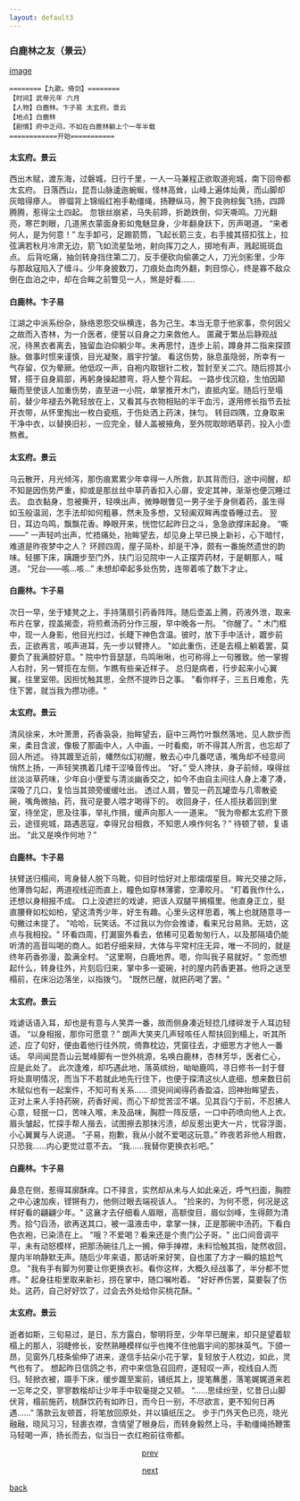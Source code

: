 ```yaml
---
layout: default3
---
```


### 白鹿林之友（景云）

[image](https://raw.githubusercontent.com/UserT2019/UserT2019.github.io/master/assets/img/bllzy.png)

```
========【九歌。倚剑】========
【时间】武帝元年 六月
【人物】白鹿林。卞子易 太玄府。景云
【地点】白鹿林
【剧情】府中乏闷，不如在白鹿林躺上个一年半载
============开始===========
```

#### 太玄府。景云
西出木赋，渡东海，过磐城，日行千里，一人一马兼程正欲取道宛城，南下回帝都太玄府。
日落西山，昆吾山脉逶迤蜿蜒，怪林高耸，山峰上遍体灿黄，而山脚却灰暗得瘆人。
骅骝背上锦缎红袍手勒缰绳，扬鞭纵马，胯下良驹棕鬓飞扬，四蹄腾腾，惹得尘土四起。
忽银丝崩紧，马失前蹄，折跪跌倒，仰天嘶鸣。刀光翻亮，寒芒刺眼，几道黑衣蒙面身影如鬼魅显身，少年翻身跃下，厉声喝道。
“来者何人，是为何意！”
左手卸弓，足踢箭筒，飞起长箭三支，右手接其搭扣弦上，拉弦满若秋月冷肃无边，箭飞如流星坠地，射向挥刀之人，掷地有声，溅起斑斑血点。
后背吃痛，抽剑转身挡住第二刀，反手便砍向偷袭之人，刀光剑影里，少年与那敌寇陷入了缠斗。少年身披数刀，刀痕处血肉外翻，刺目惊心，终是寡不敌众倒在血泊之中，却在合眸之前瞥见一人，煞是好看……

#### 白鹿林。卞子易
江湖之中派系纷杂，脉络恩怨交纵横连，各为己生。本当无意于他家事，奈何因父之故而入杏林，为一介医者，便誓以自身之力来救他人。
匿藏于繁丛后静观战况，待黑衣者离去，独留血泊仰躺少年。未再思忖，连步上前，蹲身并二指来探颈脉。做事时惯来谨慎，目光凝聚，眉宇拧皱。
看这伤势，脉息虽隐弱，所幸有一气存留，仅为晕厥。他低叹一声，自袍内取银针二枚，暂封至关二穴。随后捞其小臂，搭于自身肩部，再躬身操起膝弯，将人整个背起。
一路步伐沉稳，生怕因颠簸而至使该人加重伤势，直至进一小院，单掌推开木门，直抵内室。随后行至塌前，替少年褪去外靴轻放在上，又看其与衣物相贴的半干血污，遂用修长指节去扯开衣带，从怀里掏出一枚白瓷瓶，于伤处洒上药沫，抹匀。
转目四隅，立身取来干净中衣，以替换旧衫，一应完全，替人盖被掖角，至外院取晾晒草药，投入小壶熬煮。

#### 太玄府。景云
乌云散开，月光倾泻，那伤痕累累少年幸得一人所救，趴其背而归，途中间醒，却不知是因伤势严重，抑或是那丝丝中草药香扣入心扉，安定其神，渐渐也便沉睡过去。
血衣黏身，忽被撕开，轻唤出声，微睁眼瞥见一男子坐于身侧着药，虽生得如玉般温润，怎手法却如何粗暴，然未及多想，又轻阖双眸再度昏睡过去。
翌日，耳边鸟鸣，飘飘花香。睁眼开来，恍惚忆起昨日之斗，急急欲撑床起身。
“嘶——”
一声轻吟出声，忙捂痛处，抬眸望去，却见身上早已换上新衫，心下暗忖，难道是昨夜梦中之人？
环顾四周，屋子简朴，却是干净，颇有一番施然遗世的韵味。轻挪下床，蹒跚步至门外，扶门沿见院中一人正摆弄药材，于是朝那人，喊道。
“兄台——咳...咳...”
未想却牵起多处伤势，连带着咳了数下才止。

#### 白鹿林。卞子易
次日一早，坐于矮凳之上，手持蒲扇引药香阵阵。随后壶盖上腾，药液外泄，取来布片在掌，捏盖揭壶，将煎煮汤药分作三服，早中晚各一剂。
"你醒了。"
木门框中，现一人身影，他目光扫过，长睫下神色含温。彼时，放下手中活计，踱步前去，正欲再言，咳声进耳，先一步以臂搀人。
"如此重伤，还是去榻上躺着罢，莫要负了我满腔好意。"
院中竹音瑟瑟，鸟鸣啾啾，也可称得上一句雅致。他一掌握人右肘，另一臂揽在左侧，乍瞧有些亲近样子。
总归是病者，行步起来小心翼翼，往里室带。因担忧触其思，全然不提昨日之事。
"看你样子，三五日难愈，先住下罢，就当我为攒功德。"

#### 太玄府。景云
清风徐来，木叶萧萧，药香袅袅，抬眸望去，庭中三两竹叶飘然落地，见人款步而来，柔目含波，像极了那画中人，人中画，一时看痴，听不得其人所言，也忘却了回人所述。
待其踱至近前，幡然似幻初醒，散去心中几番呓语，嘴角却不经意间悄然上扬，一声轻笑携着几缕干涩嗓音传出。
“好。”
受人搀扶，身子前倾，嗅得丝丝淡淡草药味，少年自小便爱与清淡幽香交之，如今不由自主间往人身上凑了凑，深吸了几口，复恰当其颈旁缓缓吐出。
透过人肩，瞥见一药瓦罐壶与几零散瓷碗，嘴角微抽，药，我可是要人喂才喝得下的。
收回身子，任人揽扶着回到里室，待坐定，思及往事，举礼作揖，缓声向那人一一道来。
“我为帝都太玄府下景云，途径宛城，路遇恶寇，幸得兄台相救，不知恩人唤作何名？”
待顿了顿，复语出。
“此又是唤作何地？”

#### 白鹿林。卞子易
扶臂送归榻间，弯身替人脱下乌靴，仰目时恰好对上那熠熠星目。眸光交接之际，他薄唇勾起，两道视线迎而直上，瞳色如穿林薄雾，空潭皎月。
"盯着我作什么，还想以身相报不成。
口上没遮拦的戏谑，把该人双腿平搁榻里。他直身正立，挺直腰脊如松如柏，望这清秀少年，好生有趣。心里头这样思着，嘴上也就随意寻一句撇过未提了。
"哈哈，玩笑话。不过我以为你会推诿，看来兄台易熟。无妨，这点与我相投。"
环看四周，打漏窗外看去，依稀可见着匆匆行人，以及那隔墙仍能听清的高音叫喝的商人。如若仔细来辩，大体与平常村庄无异，唯一不同的，就是终年药香弥漫，盈满全村。
"这里啊，白鹿地界。嗯，你叫我子易就好。"
忽而想起什么，转身往外，片刻后归来，掌中多一瓷碗，衬的屋内药香更甚。他将之送至榻前，在床沿边落坐，以指拨勺。
"既然已醒，就把药喝了罢。"

#### 太玄府。景云
戏谑话语入耳，却也是有意与人笑弄一番，故而侧身凑近轻捻几缕碎发于人耳边轻语。
“以身相报，那你可愿意？”
朗声大笑夹几声轻咳任人帮扶回到榻上，听其所述，应了句好，便由着他行往外院，倚靠枕边，凭窗往去，才细思方才他人一番话。
早间闻昆吾山云鹫峰脚有一世外桃源，名唤白鹿林，杏林芳华，医者仁心，应是此处了。
此次逢难，却巧遇此地，落英缤纷，呦呦鹿鸣，寻日修书一封于督将处禀明情况，而当下不若就此地先行住下，也便于探清这伙人底细，想来数日前木赋似也有一起案件，不知可有关系……
须臾间闻得药香盈溢，回神抬眸望去，正对上来人手持药碗，药香好闻，而心下却觉苦涩不堪。见其舀勺于前，不忍拂人心意，轻抿一口，苦味入喉，未及品味，胸腔一阵反感，一口中药喷向他人上衣。
眉头皱起，忙探手帮人揩去，试图擦去那抹污渍，却反惹出更大一片，忧容浮面，小心翼翼与人说道。
“子易，抱歉，我从小就不爱喝这玩意。”
昨夜若非他人相救，只恐我……内心更觉过意不去。
“我……我替你更换衣衫吧。”

#### 白鹿林。卞子易
鼻息在侧，惹得耳廓酥痒。口不择言，实然却从未与人如此亲近，呼气扫面，胸腔之中心速加疾，铿锵有力，他侧过眼去端视该人。
"捡来的，为何不愿，何况是这样好看的翩翩少年。"
这襄才去仔细看人眉眼，高额俊目，眉似剑峰，生得颇为清秀。拾勺舀汤，欲再送其口，被一温液击中，拿掌一抹，正是那碗中汤药。下看白色衣袍，已染渍在上。
"哦？不爱喝？看来还是个贵门公子哥。"
出口间音调平平，未有动怒模样，把那汤碗往几上一搁，伸手掸襟，未料恰触其指，陡然收回，屋内半响静默无声。随后少年来语，那话听来好笑，自也匿了方才一瞬的尴尬气息。
"我有手有脚为何要让你更换衣衫。看你这样，大概久经战事了，半分都不觉疼。"
起身往柜里取来新衫，捞在掌中，随口嘱咐着。
"好好养伤罢，莫要裂了伤处。这药，自己好好饮了，过会去外处给你买桃花酥。"

#### 太玄府。景云
逝者如斯，三旬易过，是日，东方露白，黎明将至，少年早已醒来，却只是望着软榻上的那人，羽睫修长，安然熟睡模样似乎也掩不住他眉宇间的那抹英气。下颌一昂，见窗外几枝条偷伸了进来，遂信手拈朵小花于掌，复轻放于人枕边，如此，灵气也有了。
想起昨日信鸽之书，府中来信急召回府，遂轻叹一声，视线自人而归。轻掀衣被，蹑手下床，缓步踱至案前，铺纸其上，提笔蘸墨，落笔娓娓道来若一忘年之交，寥寥数楷却让少年手中软毫提之又顿。
“……思续纷至，忆昔日山脚伏背，榻前施药，桃酥饮药有如昨日，而今日一别，不尽欲言，更不知何日再遇……”
落款云友顿首，将笔放回原处，并以镇纸压之。
步于门外天色已亮，晓光融融，晓风习习，轻裹衣襟，含情望了眼身后，而转身毅然上马，手勒缰绳扬鞭策马轻喝一声，扬长而去，似当日一衣红袍前往帝都。

<p style="text-align:center"><a href="./dx-cf.html">prev</a></p>

<p style="text-align:center"><a href="./dx-hzdj.html">next</a></p>

[back](./my-page.html)
